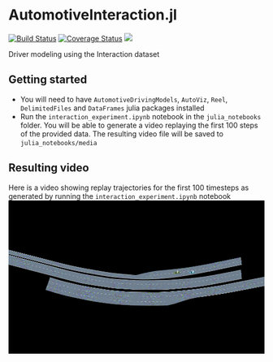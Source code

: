 # AutomotiveInteraction.jl

[![Build Status](https://travis-ci.org/sisl/AutomotiveInteraction.jl.svg?branch=master)](https://travis-ci.org/sisl/AutomotiveInteraction.jl)
[![Coverage Status](https://coveralls.io/repos/github/sisl/AutomotiveInteraction.jl/badge.svg?branch=master)](https://coveralls.io/github/sisl/AutomotiveInteraction.jl?branch=master)
[![](https://img.shields.io/badge/docs-latest-blue.svg)](https://sisl.github.io/AutomotiveInteraction.jl/latest)

Driver modeling using the Interaction dataset

## Getting started
- You will need to have `AutomotiveDrivingModels`, `AutoViz`, `Reel`, `DelimitedFiles` and `DataFrames` julia packages installed
- Run the `interaction_experiment.ipynb` notebook in the `julia_notebooks` folder. You will be able to generate a video replaying the first 100 steps of the provided data. The resulting video file will be saved to `julia_notebooks/media`

## Resulting video
Here is a video showing replay trajectories for the first 100 timesteps as generated by running the `interaction_experiment.ipynb` notebook ![](docs/replay.gif)
